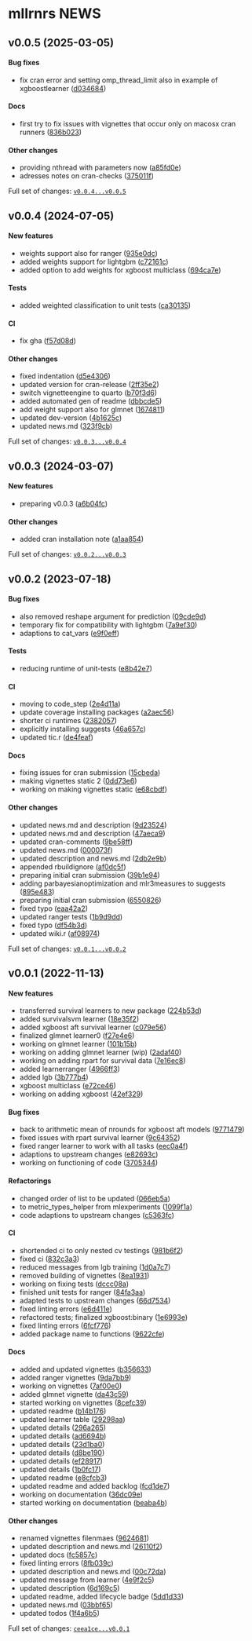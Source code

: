 

# mllrnrs NEWS

## v0.0.5 (2025-03-05)

#### Bug fixes

-   fix cran error and setting omp_thread_limit also in example of
    xgboostlearner
    ([d034684](https://github.com/kapsner/mllrnrs/tree/d034684e2a70e631d69b61474239ddeabdee76d2))

#### Docs

-   first try to fix issues with vignettes that occur only on macosx
    cran runners
    ([836b023](https://github.com/kapsner/mllrnrs/tree/836b023f0bfe26cc937faa55df9bcea3b4837527))

#### Other changes

-   providing nthread with parameters now
    ([a85fd0e](https://github.com/kapsner/mllrnrs/tree/a85fd0eb4ba1b2c8db65fc4d1dc1d25dcd2e3974))
-   adresses notes on cran-checks
    ([375011f](https://github.com/kapsner/mllrnrs/tree/375011f202925234d6b6e57246e7f31b57c82f35))

Full set of changes:
[`v0.0.4...v0.0.5`](https://github.com/kapsner/mllrnrs/compare/v0.0.4...v0.0.5)

## v0.0.4 (2024-07-05)

#### New features

-   weights support also for ranger
    ([935e0dc](https://github.com/kapsner/mllrnrs/tree/935e0dcbd24ebddd05ad6caea96af8d57e9bfe35))
-   added weights support for lightgbm
    ([c72161c](https://github.com/kapsner/mllrnrs/tree/c72161c5e86ad8416c2cb3e6051a060253dd3ebc))
-   added option to add weights for xgboost multiclass
    ([694ca7e](https://github.com/kapsner/mllrnrs/tree/694ca7e56df25ee94d3937bc6b8ab1015de619db))

#### Tests

-   added weighted classification to unit tests
    ([ca30135](https://github.com/kapsner/mllrnrs/tree/ca30135fabf519ad82f08e9e38a289efb5b06e13))

#### CI

-   fix gha
    ([f57d08d](https://github.com/kapsner/mllrnrs/tree/f57d08df237313e85caa307d3c7b68aa8879185c))

#### Other changes

-   fixed indentation
    ([d5e4306](https://github.com/kapsner/mllrnrs/tree/d5e430689e1e81ba15f5c6803028d18993247f3b))
-   updated version for cran-release
    ([2ff35e2](https://github.com/kapsner/mllrnrs/tree/2ff35e2c237c03a6e566e269744c5b15df973c7e))
-   switch vignetteengine to quarto
    ([b70f3d6](https://github.com/kapsner/mllrnrs/tree/b70f3d678751b67513d1404062362b651d5e806a))
-   added automated gen of readme
    ([dbbcde5](https://github.com/kapsner/mllrnrs/tree/dbbcde53cbc4ba0f3430360111b50c02a2dec33b))
-   add weight support also for glmnet
    ([1674811](https://github.com/kapsner/mllrnrs/tree/1674811286f31ef4bfae5f351686396e5f1845ed))
-   updated dev-version
    ([4b1625c](https://github.com/kapsner/mllrnrs/tree/4b1625cc389701ce114b44ee8565f0b147362483))
-   updated news.md
    ([323f9cb](https://github.com/kapsner/mllrnrs/tree/323f9cb0dc0e38213154669dccff7a700f5071c2))

Full set of changes:
[`v0.0.3...v0.0.4`](https://github.com/kapsner/mllrnrs/compare/v0.0.3...v0.0.4)

## v0.0.3 (2024-03-07)

#### New features

-   preparing v0.0.3
    ([a6b04fc](https://github.com/kapsner/mllrnrs/tree/a6b04fc8c110864418bf201d2d77e0c30218c4ac))

#### Other changes

-   added cran installation note
    ([a1aa854](https://github.com/kapsner/mllrnrs/tree/a1aa854b479d78e67a7eb76b71b7d5a4500171fd))

Full set of changes:
[`v0.0.2...v0.0.3`](https://github.com/kapsner/mllrnrs/compare/v0.0.2...v0.0.3)

## v0.0.2 (2023-07-18)

#### Bug fixes

-   also removed reshape argument for prediction
    ([09cde9d](https://github.com/kapsner/mllrnrs/tree/09cde9d8eb6e38310d405ce4f669eb6fb64a1b37))
-   temporary fix for compatibility with lightgbm
    ([7a9ef30](https://github.com/kapsner/mllrnrs/tree/7a9ef307926c07ca6f2b33c2d93f4431d2a0a8c8))
-   adaptions to cat_vars
    ([e9f0eff](https://github.com/kapsner/mllrnrs/tree/e9f0effbc2b1274f8f32a86c12b4a68ece9163de))

#### Tests

-   reducing runtime of unit-tests
    ([e8b42e7](https://github.com/kapsner/mllrnrs/tree/e8b42e7bed2392900d1495e666ce0363cfe0a3e4))

#### CI

-   moving to code_step
    ([2e4d11a](https://github.com/kapsner/mllrnrs/tree/2e4d11a96f5f91f62e05772f77237ac384f7e130))
-   update coverage installing packages
    ([a2aec56](https://github.com/kapsner/mllrnrs/tree/a2aec569a52d66c2ba9feb2c6ae825c1afb3be92))
-   shorter ci runtimes
    ([2382057](https://github.com/kapsner/mllrnrs/tree/2382057f7827370c7e4f7a5cb575fe0d663f026a))
-   explicitly installing suggests
    ([46a657c](https://github.com/kapsner/mllrnrs/tree/46a657c03da03110917dcc3654d7b9967af5d97a))
-   updated tic.r
    ([de4feaf](https://github.com/kapsner/mllrnrs/tree/de4feaf376eb6d0af75cce19d0bc4cd50b223275))

#### Docs

-   fixing issues for cran submission
    ([15cbeda](https://github.com/kapsner/mllrnrs/tree/15cbedab83d2676abd08716209e92ba606bfb751))
-   making vignettes static 2
    ([0dd73e6](https://github.com/kapsner/mllrnrs/tree/0dd73e646ea7270eecd1c9747d643ede2e1b5e5a))
-   working on making vignettes static
    ([e68cbdf](https://github.com/kapsner/mllrnrs/tree/e68cbdf55304832c6843e5c9a427f527a5250ffa))

#### Other changes

-   updated news.md and description
    ([9d23524](https://github.com/kapsner/mllrnrs/tree/9d23524cc0422f381be74ac854c128ec69bfd468))
-   updated news.md and description
    ([47aeca9](https://github.com/kapsner/mllrnrs/tree/47aeca9df9197de14eb8c4b7a37a7579e3f55b33))
-   updated cran-comments
    ([9be58ff](https://github.com/kapsner/mllrnrs/tree/9be58ffe0b30afa956dc8ad9732e2a7fdac65ab5))
-   updated news.md
    ([000073f](https://github.com/kapsner/mllrnrs/tree/000073f2cddbe5671bc448e8d9d6b0e0bc2e3f99))
-   updated description and news.md
    ([2db2e9b](https://github.com/kapsner/mllrnrs/tree/2db2e9bcf3525b872e5dce57ec00e517f6f3be5e))
-   appended rbuildignore
    ([af0dc5f](https://github.com/kapsner/mllrnrs/tree/af0dc5ffbf064274e313d2115a5dbcdd41b97581))
-   preparing initial cran submission
    ([39b1e94](https://github.com/kapsner/mllrnrs/tree/39b1e94d5a3989b0189ce10471dd9d964a7ed549))
-   adding parbayesianoptimization and mlr3measures to suggests
    ([895e483](https://github.com/kapsner/mllrnrs/tree/895e4830a5ff659883f37265b304be718973ca31))
-   preparing initial cran submission
    ([6550826](https://github.com/kapsner/mllrnrs/tree/6550826ec135e19882c746b5ec20705a5f31e15c))
-   fixed typo
    ([eaa42a2](https://github.com/kapsner/mllrnrs/tree/eaa42a2bddf0b3c263c72ec22fc6f92132d24ee6))
-   updated ranger tests
    ([1b9d9dd](https://github.com/kapsner/mllrnrs/tree/1b9d9ddaf89b50e7b19f6d701e1e3b6826f05b0a))
-   fixed typo
    ([df54b3d](https://github.com/kapsner/mllrnrs/tree/df54b3d69207dba0893a4dedaa97f0f843178390))
-   updated wiki.r
    ([af08974](https://github.com/kapsner/mllrnrs/tree/af0897471d09d71b29a10218030ad573a1b303c0))

Full set of changes:
[`v0.0.1...v0.0.2`](https://github.com/kapsner/mllrnrs/compare/v0.0.1...v0.0.2)

## v0.0.1 (2022-11-13)

#### New features

-   transferred survival learners to new package
    ([224b53d](https://github.com/kapsner/mllrnrs/tree/224b53de29300d070ed9b91aac87915732f3a350))
-   added survivalsvm learner
    ([18e35f2](https://github.com/kapsner/mllrnrs/tree/18e35f2d70d90791e0a1b775841fd0c5bafc35eb))
-   added xgboost aft survival learner
    ([c079e56](https://github.com/kapsner/mllrnrs/tree/c079e56eecc4461cdb5334bca60830024c84883b))
-   finalized glmnet learner0
    ([f27e4e6](https://github.com/kapsner/mllrnrs/tree/f27e4e6b5cbdba7616acae247628a5560ccede9c))
-   working on glmnet learner
    ([101b15b](https://github.com/kapsner/mllrnrs/tree/101b15bac5795ee285a36e7c9b312c0443062499))
-   working on adding glmnet learner (wip)
    ([2adaf40](https://github.com/kapsner/mllrnrs/tree/2adaf405a30679fb49233f5f4a42279e0d688541))
-   working on adding rpart for survival data
    ([7e16ec8](https://github.com/kapsner/mllrnrs/tree/7e16ec8219b6b9aee42b0b12c8d5e08e752ea627))
-   added learnerranger
    ([4966ff3](https://github.com/kapsner/mllrnrs/tree/4966ff3d2320de6868e6ce99fa5e3cb12f41be36))
-   added lgb
    ([3b777b4](https://github.com/kapsner/mllrnrs/tree/3b777b4d2f7ecaf7d90c80bbc7a3a9a7f2c3bfe6))
-   xgboost multiclass
    ([e72ce46](https://github.com/kapsner/mllrnrs/tree/e72ce46d870d73bf5aa43d12c7270074f8697700))
-   working on adding xgboost
    ([42ef329](https://github.com/kapsner/mllrnrs/tree/42ef329443ef56b95ea5d5e632e1d733f91b1dab))

#### Bug fixes

-   back to arithmetic mean of nrounds for xgboost aft models
    ([9771479](https://github.com/kapsner/mllrnrs/tree/9771479c6ba609f5b950d39cdc2154ede57c6a0c))
-   fixed issues with rpart survival learner
    ([9c64352](https://github.com/kapsner/mllrnrs/tree/9c643525dea8863a40be5792fb9e8dac79b0b616))
-   fixed ranger learner to work with all tasks
    ([eec0a4f](https://github.com/kapsner/mllrnrs/tree/eec0a4f5dab8d00a24c10046ff8c7a02e5e3cdc7))
-   adaptions to upstream changes
    ([e82693c](https://github.com/kapsner/mllrnrs/tree/e82693c3725313f13f57359d9656e595b3b22564))
-   working on functioning of code
    ([3705344](https://github.com/kapsner/mllrnrs/tree/3705344129e61879259fb4e025d8af3db03025e1))

#### Refactorings

-   changed order of list to be updated
    ([066eb5a](https://github.com/kapsner/mllrnrs/tree/066eb5a05408e92025c570b58def13c29ed25bab))
-   to metric_types_helper from mlexperiments
    ([1099f1a](https://github.com/kapsner/mllrnrs/tree/1099f1aac600c2cac41a789ca5bdfcc91f2f802b))
-   code adaptions to upstream changes
    ([c5363fc](https://github.com/kapsner/mllrnrs/tree/c5363fc2be191343ef5ebfd3363a535e0ea5e458))

#### CI

-   shortended ci to only nested cv testings
    ([981b6f2](https://github.com/kapsner/mllrnrs/tree/981b6f2015c1afc3622ddc407874da61c04fc75a))
-   fixed ci
    ([832c3a3](https://github.com/kapsner/mllrnrs/tree/832c3a3f1ad1e3703b9e00600818fcf45b1a7245))
-   reduced messages from lgb training
    ([1d0a7c7](https://github.com/kapsner/mllrnrs/tree/1d0a7c7881065df79274579809e6e307bff40f4b))
-   removed building of vignettes
    ([8ea1931](https://github.com/kapsner/mllrnrs/tree/8ea193198e556056952db2dbf22fa94e4e16c695))
-   working on fixing tests
    ([dccc08a](https://github.com/kapsner/mllrnrs/tree/dccc08ab68d15d2e4a49c23c29936f746ba13cab))
-   finished unit tests for ranger
    ([84fa3aa](https://github.com/kapsner/mllrnrs/tree/84fa3aae461ee1479e0d173ad69c75454e1193dc))
-   adapted tests to upstream changes
    ([66d7534](https://github.com/kapsner/mllrnrs/tree/66d75346960ed9df07dbf88743bf9f6e9952a777))
-   fixed linting errors
    ([e6d411e](https://github.com/kapsner/mllrnrs/tree/e6d411edcc1f280759f29b157fe476162a74c94a))
-   refactored tests; finalized xgboost:binary
    ([1e6993e](https://github.com/kapsner/mllrnrs/tree/1e6993ef7e7cb9569a9a5dbef60be66d83cbdfa0))
-   fixed linting errors
    ([6fcf776](https://github.com/kapsner/mllrnrs/tree/6fcf776dde9ba7c6b2b6cce47aa864c9d1c9fd00))
-   added package name to functions
    ([9622cfe](https://github.com/kapsner/mllrnrs/tree/9622cfeac556a3e8341078e138974a42b81b8c90))

#### Docs

-   added and updated vignettes
    ([b356633](https://github.com/kapsner/mllrnrs/tree/b3566339875dc200b850688564e102163260feba))
-   added ranger vignettes
    ([9da7bb9](https://github.com/kapsner/mllrnrs/tree/9da7bb90f7467f77f187406a1fbc11f8c1b88042))
-   working on vignettes
    ([7af00e0](https://github.com/kapsner/mllrnrs/tree/7af00e0af8e6f282e7cf6dd709defa7d5a9448dc))
-   added glmnet vignette
    ([da43c59](https://github.com/kapsner/mllrnrs/tree/da43c5902d71f6f4e864f26c626c3900aed8eada))
-   started working on vignettes
    ([8cefc39](https://github.com/kapsner/mllrnrs/tree/8cefc399987adee3302783a4561755bd0499d208))
-   updated readme
    ([b14b176](https://github.com/kapsner/mllrnrs/tree/b14b17683dc8a54eb843b54aa1f562ffc7354285))
-   updated learner table
    ([29298aa](https://github.com/kapsner/mllrnrs/tree/29298aac830529dbabcb1d6f0351c9c2fa14d90d))
-   updated details
    ([296a265](https://github.com/kapsner/mllrnrs/tree/296a2650121722f2e269b4496961b9d762136cbd))
-   updated details
    ([ad6694b](https://github.com/kapsner/mllrnrs/tree/ad6694b39ae7168d4e4cb80c972596216f747473))
-   updated details
    ([23d1ba0](https://github.com/kapsner/mllrnrs/tree/23d1ba0872d5c6541756696a27db3a5b376a89ab))
-   updated details
    ([d8be190](https://github.com/kapsner/mllrnrs/tree/d8be19038f50d4dd98d2ced08e92a2edffd4e72f))
-   updated details
    ([ef28917](https://github.com/kapsner/mllrnrs/tree/ef289171cd3072b882ce874a2e974d2f3c87226c))
-   updated details
    ([1b0fc17](https://github.com/kapsner/mllrnrs/tree/1b0fc17bba5379df75608db7f92d9e1b95281396))
-   updated readme
    ([e8cfcb3](https://github.com/kapsner/mllrnrs/tree/e8cfcb36aeb2ff29d622179a64b2a1f65db32e78))
-   updated readme and added backlog
    ([fcd1de7](https://github.com/kapsner/mllrnrs/tree/fcd1de7f7e800367ea6f99e93342c8c432907139))
-   working on documentation
    ([36dc09e](https://github.com/kapsner/mllrnrs/tree/36dc09ed9a3964172320151ad9351df764de9c6d))
-   started working on documentation
    ([beaba4b](https://github.com/kapsner/mllrnrs/tree/beaba4bf2bf78dd39c1f0b4114ee98e8fc1a718e))

#### Other changes

-   renamed vignettes filenmaes
    ([9624681](https://github.com/kapsner/mllrnrs/tree/96246818c6a28b68a9f276fe6b89b0ad694dfabc))
-   updated description and news.md
    ([26110f2](https://github.com/kapsner/mllrnrs/tree/26110f2560889a8d9b6f9f4abb60bb4439c89db8))
-   updated docs
    ([fc5857c](https://github.com/kapsner/mllrnrs/tree/fc5857c4e0ce69a9b660e6f881b224af92367267))
-   fixed linting errors
    ([8fb039c](https://github.com/kapsner/mllrnrs/tree/8fb039cef6463848fc3d81aad6205b5fc3c415af))
-   updated description and news.md
    ([00c72da](https://github.com/kapsner/mllrnrs/tree/00c72da72cc1cba4b2d67c8f6d7de234f7baa181))
-   updated message from learner
    ([4e9f2c5](https://github.com/kapsner/mllrnrs/tree/4e9f2c5c9b005ad09a83010581b2f90b1b62875c))
-   updated description
    ([6d169c5](https://github.com/kapsner/mllrnrs/tree/6d169c5da56da61146ac9181313a3db813ccfb4b))
-   updated readme, added lifecycle badge
    ([5dd1d33](https://github.com/kapsner/mllrnrs/tree/5dd1d330f44fc4a25e4c6de63bd288d57576b846))
-   updated news.md
    ([03bbf65](https://github.com/kapsner/mllrnrs/tree/03bbf65aff08304f9bcaa6f22ea554a5bed39358))
-   updated todos
    ([1f4a6b5](https://github.com/kapsner/mllrnrs/tree/1f4a6b52c1f9a64eb7143e99843618329182ca08))

Full set of changes:
[`ceea1ce...v0.0.1`](https://github.com/kapsner/mllrnrs/compare/ceea1ce...v0.0.1)
